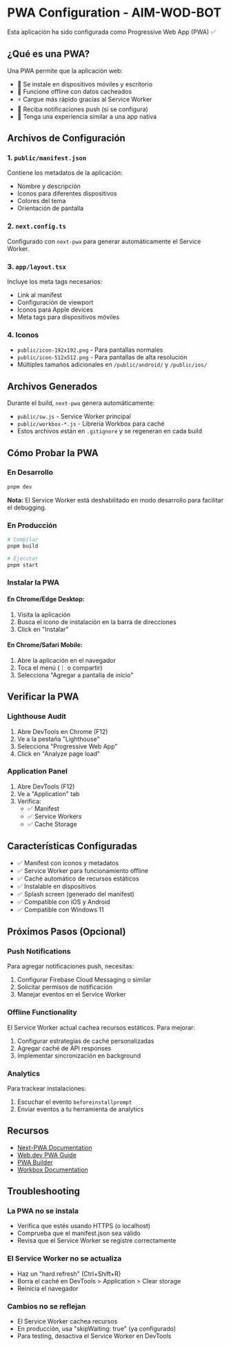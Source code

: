 # PWA Configuration - AIM-WOD-BOT

Esta aplicación ha sido configurada como Progressive Web App (PWA) ✅

## ¿Qué es una PWA?

Una PWA permite que la aplicación web:

- 📱 Se instale en dispositivos móviles y escritorio
- 🚀 Funcione offline con datos cacheados
- ⚡ Cargue más rápido gracias al Service Worker
- 🔔 Reciba notificaciones push (si se configura)
- 📲 Tenga una experiencia similar a una app nativa

## Archivos de Configuración

### 1. `public/manifest.json`

Contiene los metadatos de la aplicación:

- Nombre y descripción
- Iconos para diferentes dispositivos
- Colores del tema
- Orientación de pantalla

### 2. `next.config.ts`

Configurado con `next-pwa` para generar automáticamente el Service Worker.

### 3. `app/layout.tsx`

Incluye los meta tags necesarios:

- Link al manifest
- Configuración de viewport
- Iconos para Apple devices
- Meta tags para dispositivos móviles

### 4. Iconos

- `public/icon-192x192.png` - Para pantallas normales
- `public/icon-512x512.png` - Para pantallas de alta resolución
- Múltiples tamaños adicionales en `/public/android/` y `/public/ios/`

## Archivos Generados

Durante el build, `next-pwa` genera automáticamente:

- `public/sw.js` - Service Worker principal
- `public/workbox-*.js` - Librería Workbox para caché
- Estos archivos están en `.gitignore` y se regeneran en cada build

## Cómo Probar la PWA

### En Desarrollo

```bash
pnpm dev
```

**Nota:** El Service Worker está deshabilitado en modo desarrollo para facilitar el debugging.

### En Producción

```bash
# Compilar
pnpm build

# Ejecutar
pnpm start
```

### Instalar la PWA

#### En Chrome/Edge Desktop:

1. Visita la aplicación
2. Busca el icono de instalación en la barra de direcciones
3. Click en "Instalar"

#### En Chrome/Safari Mobile:

1. Abre la aplicación en el navegador
2. Toca el menú (⋮ o compartir)
3. Selecciona "Agregar a pantalla de inicio"

## Verificar la PWA

### Lighthouse Audit

1. Abre DevTools en Chrome (F12)
2. Ve a la pestaña "Lighthouse"
3. Selecciona "Progressive Web App"
4. Click en "Analyze page load"

### Application Panel

1. Abre DevTools (F12)
2. Ve a "Application" tab
3. Verifica:
   - ✅ Manifest
   - ✅ Service Workers
   - ✅ Cache Storage

## Características Configuradas

- ✅ Manifest con iconos y metadatos
- ✅ Service Worker para funcionamiento offline
- ✅ Caché automático de recursos estáticos
- ✅ Instalable en dispositivos
- ✅ Splash screen (generado del manifest)
- ✅ Compatible con iOS y Android
- ✅ Compatible con Windows 11

## Próximos Pasos (Opcional)

### Push Notifications

Para agregar notificaciones push, necesitas:

1. Configurar Firebase Cloud Messaging o similar
2. Solicitar permisos de notificación
3. Manejar eventos en el Service Worker

### Offline Functionality

El Service Worker actual cachea recursos estáticos. Para mejorar:

1. Configurar estrategias de caché personalizadas
2. Agregar caché de API responses
3. Implementar sincronización en background

### Analytics

Para trackear instalaciones:

1. Escuchar el evento `beforeinstallprompt`
2. Enviar eventos a tu herramienta de analytics

## Recursos

- [Next-PWA Documentation](https://github.com/shadowwalker/next-pwa)
- [Web.dev PWA Guide](https://web.dev/progressive-web-apps/)
- [PWA Builder](https://www.pwabuilder.com/)
- [Workbox Documentation](https://developers.google.com/web/tools/workbox)

## Troubleshooting

### La PWA no se instala

- Verifica que estés usando HTTPS (o localhost)
- Comprueba que el manifest.json sea válido
- Revisa que el Service Worker se registre correctamente

### El Service Worker no se actualiza

- Haz un "hard refresh" (Ctrl+Shift+R)
- Borra el caché en DevTools > Application > Clear storage
- Reinicia el navegador

### Cambios no se reflejan

- El Service Worker cachea recursos
- En producción, usa "skipWaiting: true" (ya configurado)
- Para testing, desactiva el Service Worker en DevTools
